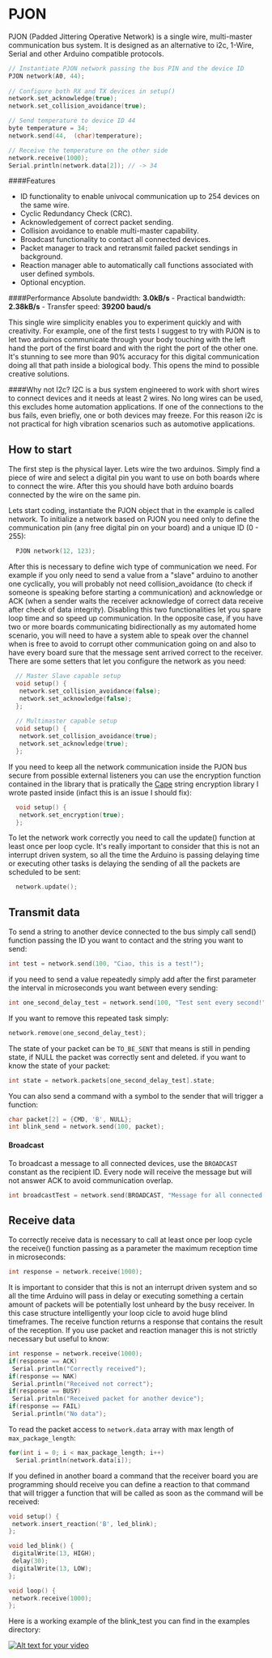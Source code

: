 PJON 
==== 
 
PJON (Padded Jittering Operative Network) is a single wire, multi-master communication bus system. It is designed as an alternative to i2c, 1-Wire, Serial and other Arduino compatible protocols. 

```cpp 
// Instantiate PJON network passing the bus PIN and the device ID
PJON network(A0, 44);
 
// Configure both RX and TX devices in setup()
network.set_acknowledge(true);
network.set_collision_avoidance(true);

// Send temperature to device ID 44
byte temperature = 34;
network.send(44,  (char)temperature);

// Receive the temperature on the other side
network.receive(1000);
Serial.println(network.data[2]); // -> 34
```

####Features
- ID functionality to enable univocal communication up to 254 devices on the same wire.  
- Cyclic Redundancy Check (CRC).
- Acknowledgement of correct packet sending. 
- Collision avoidance to enable multi-master capability.
- Broadcast functionality to contact all connected devices.
- Packet manager to track and retransmit failed packet sendings in background.
- Reaction manager able to automatically call functions associated with user defined symbols.
- Optional encyption. 

####Performance
Absolute bandwidth: **3.0kB/s** - Practical bandwidth: **2.38kB/s** - Transfer speed: **39200 baud/s**  

This single wire simplicity enables you to experiment quickly and with creativity. For example, one of the first tests I suggest to try with PJON is to let two arduinos communicate through your body touching with the left hand the port of the first board and with the right the port of the other one. It's stunning to see more than 90% accuracy for this digital communication doing all that path inside a biological body. This opens the mind to possible creative solutions.

####Why not I2c?
I2C is a bus system engineered to work with short wires to connect devices and it needs at least 2 wires. No long wires can be used, this excludes home automation applications. If one of the connections to the bus fails, even briefly, one or both devices may freeze. For this reason i2c is not practical for high vibration scenarios such as automotive applications.

## How to start
The first step is the physical layer. Lets wire the two arduinos. Simply find a piece of wire and select a digital pin you want to use on both boards where to connect the wire. After this you should have both arduino boards connected by the wire on the same pin.

Lets start coding, instantiate the PJON object that in the example is called network. To initialize a network based on PJON you need only to define the communication pin (any free digital pin on your board) and a unique ID (0 - 255):

```cpp  
  PJON network(12, 123); 
```

After this is necessary to define wich type of communication we need. For example if you only need to send a value from a "slave" arduino to another one cyclically, you will probably not need collision_avoidance (to check if someone is speaking before starting a communication) and acknowledge or ACK (when a sender waits the receiver acknowledge of correct data receive after check of data integrity). Disabling this two functionalities let you spare loop time and so speed up communication. In the opposite case, if you have two or more boards communicating bidirectionally as my automated home scenario, you will need to have a system able to speak over the channel when is free to avoid to corrupt other communication going on and also to have every board sure that the message sent arrived correct to the receiver. There are some setters that let you configure the network as you need:

```cpp
  // Master Slave capable setup
  void setup() {
   network.set_collision_avoidance(false);
   network.set_acknowledge(false);
  }; 
  
  // Multimaster capable setup
  void setup() {
   network.set_collision_avoidance(true);
   network.set_acknowledge(true);
  }; 
```

If you need to keep all the network communication inside the PJON bus secure from possible external listeners you can use the encryption function contained in the library that is pratically the [Cape](https://github.com/gioblu/Cape) string encryption library I wrote pasted inside (infact this is an issue I should fix):

```cpp
  void setup() {
   network.set_encryption(true);
  }; 
```

To let the network work correctly you need to call the update() function at least once per loop cycle. It's really important to consider that this is not an interrupt driven system, so all the time the Arduino is passing delaying time or executing other tasks is delaying the sending of all the packets are scheduled to be sent:

```cpp  
  network.update(); 
```

## Transmit data
To send a string to another device connected to the bus simply call send() function passing the ID you want to contact and the string you want to send:

```cpp
int test = network.send(100, "Ciao, this is a test!");
```

if you need to send a value repeatedly simply add after the first parameter the interval in microseconds you want between every sending:

```cpp
int one_second_delay_test = network.send(100, "Test sent every second!", 1000000);
```

If you want to remove this repeated task simply:

```cpp
network.remove(one_second_delay_test);
```

The state of your packet can be `TO_BE_SENT` that means is still in pending state, if NULL the packet was correctly sent and deleted. if you want to know the state of your packet:

```cpp
int state = network.packets[one_second_delay_test].state;
```

You can also send a command with a symbol to the sender that will trigger a function:

```cpp
char packet[2] = {CMD, 'B', NULL};
int blink_send = network.send(100, packet);
```

#### Broadcast
To broadcast a message to all connected devices, use the `BROADCAST` constant as the recipient ID. Every node will receive the message but will not answer ACK to avoid communication overlap.

```cpp
int broadcastTest = network.send(BROADCAST, "Message for all connected devices.");
```

## Receive data
To correctly receive data is necessary to call at least once per loop cycle the receive() function passing as a parameter the maximum reception time in microseconds:

```cpp
int response = network.receive(1000);
```
It is important to consider that this is not an interrupt driven system and so all the time Arduino will pass in delay or executing something a certain amount of packets will be potentially lost unheard by the busy receiver. In this case structure intelligently your loop cicle to avoid huge blind timeframes. The receive function returns a response that contains the result of the reception. If you use packet and reaction manager this is not strictly necessary but useful to know:

```cpp
int response = network.receive(1000);
if(response == ACK)
 Serial.println("Correctly received");
if(response == NAK)
 Serial.println("Received not correct");
if(response == BUSY)
 Serial.pritnln("Received packet for another device");
if(response == FAIL)
 Serial.println("No data");
```

To read the packet access to `network.data` array with max length of `max_package_length`:
```cpp
for(int i = 0; i < max_package_length; i++)
  Serial.println(network.data[i]);
```

If you defined in another board a command that the receiver board you are programming should receive you can define a reaction to that command that will trigger a function that will be called as soon as the command will be received:

```cpp
void setup() {
 network.insert_reaction('B', led_blink);
};

void led_blink() {
 digitalWrite(13, HIGH);
 delay(30);
 digitalWrite(13, LOW);
};

void loop() {
 network.receive(1000);
};
```

Here is a working example of the blink_test you can find in the examples directory:

[![Alt text for your video](http://img.youtube.com/vi/JesqJ9_WJJs/0.jpg)](http://www.youtube.com/watch?v=JesqJ9_WJJs)

